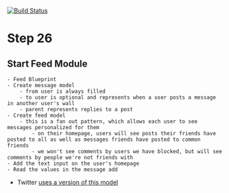 [![Build Status](https://travis-ci.com/jorge-3/flaskbook.svg?token=CpgTPHGMFe4PoRnkeQqo&branch=master)](https://travis-ci.com/jorge-3/flaskbook)

# Step 26
    
## Start Feed Module
    - Feed Blueprint
    - Create message model
        - from user is always filled
        - to user is optional and represents when a user posts a message in another user's wall
        - parent represents replies to a post
    - Create feed model
        - this is a fan out pattern, which allows each user to see messages personalized for them
            - on their homepage, users will see posts their friends have posted to all as well as messages friends have posted to common friends
            - we won't see comments by users we have blocked, but will see comments by people we're not friends with
    - Add the text input on the user's homepage
    - Read the values in the message add
    
* Twitter [uses a version of this model](http://highscalability.com/blog/2013/7/8/the-architecture-twitter-uses-to-deal-with-150m-active-users.html)